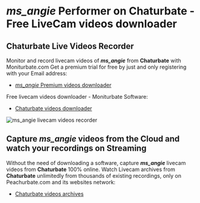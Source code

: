 # _ms_angie_ Performer on Chaturbate - Free LiveCam videos downloader

## Chaturbate Live Videos Recorder

Monitor and record livecam videos of **_ms_angie_** from **Chaturbate** with Moniturbate.com
Get a premium trial for free by just and only registering with your Email address:
* [_ms_angie_ Premium videos downloader](https://moniturbate.com/request-demo-licence-key.html)

Free livecam videos downloader - Moniturbate Software:
* [Chaturbate videos downloader](https://moniturbate.com/moniturbate-download-software.html)

![_ms_angie_ livecam videos recorder](https://peachurnet.com/templates/moniturbate-software.png)


## Capture _ms_angie_ videos from the Cloud and watch your recordings on Streaming

Without the need of downloading a software, capture **_ms_angie_** livecam videos from **Chaturbate** 100% online.
Watch Livecam archives from **Chaturbate** unlimitedly from thousands of existing recordings, only on Peachurbate.com and its websites network:
* [Chaturbate videos archives](https://peachurnet.com/)